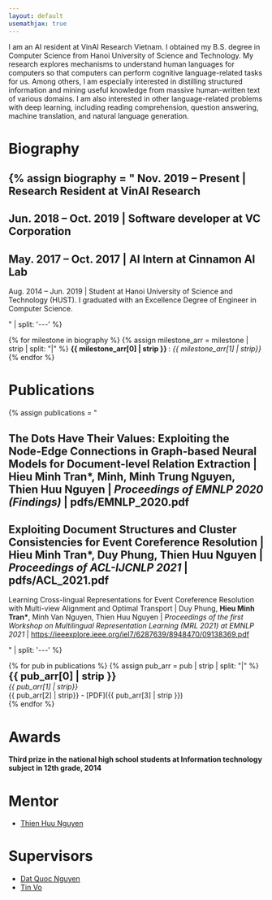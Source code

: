 ```yaml
---
layout: default
usemathjax: true
---
```


I am an AI resident at VinAI Research Vietnam. 
I obtained my B.S. degree in Computer Science from Hanoi University of Science and Technology. 
My research explores mechanisms to understand human languages for computers so that computers can perform cognitive language-related tasks for us. Among others, I am especially interested in distilling structured information and mining useful knowledge from massive human-written text of various domains. I am also interested in other language-related problems with deep learning, including reading comprehension, question answering, machine translation, and natural language generation.
# Biography

{% 
assign biography = "
Nov. 2019 – Present | Research Resident at VinAI Research
---
Jun. 2018 – Oct. 2019 | Software developer at VC Corporation
---
May. 2017 – Oct. 2017 | AI Intern at Cinnamon AI Lab
---
Aug. 2014 – Jun. 2019 | Student at Hanoi University of Science and Technology (HUST). I graduated with an Excellence Degree of Engineer in Computer Science.

" | split: '---' 
%}

{% for milestone in biography %}
{% assign milestone_arr = milestone | strip | split: "|" %}
__<span> {{ milestone_arr[0] | strip }} </span>__ : *{{ milestone_arr[1] | strip}}*
{% endfor %}

# Publications

{% 
assign publications = "

The Dots Have Their Values: Exploiting the Node-Edge Connections in Graph-based Neural Models for Document-level Relation Extraction |
__Hieu Minh Tran*__, Minh, Minh Trung Nguyen, Thien Huu Nguyen |
*Proceedings of EMNLP 2020 (Findings)* |
pdfs/EMNLP_2020.pdf
---
Exploiting Document Structures and Cluster Consistencies for Event Coreference Resolution |
__Hieu Minh Tran*__, Duy Phung, Thien Huu Nguyen |
*Proceedings of ACL-IJCNLP 2021* |
pdfs/ACL_2021.pdf
---
Learning Cross-lingual Representations for Event Coreference Resolution
with Multi-view Alignment and Optimal Transport |
Duy Phung, __Hieu Minh Tran*__, Minh Van Nguyen, Thien Huu Nguyen |
*Proceedings of the first Workshop on Multilingual Representation Learning (MRL 2021) at
EMNLP 2021* |
https://ieeexplore.ieee.org/iel7/6287639/8948470/09138369.pdf

" | split: '---' 
%}


{% for pub in publications %}
{% assign pub_arr = pub | strip | split: "|" %}
__<span style='font-size: 20px'> {{ pub_arr[0] | strip }} </span>__ <br> *{{ pub_arr[1] | strip}}* <br> {{ pub_arr[2] | strip}} - [PDF]({{ pub_arr[3] | strip }})<br>
{% endfor %}



# Awards

__Third prize in the national high school students at Information technology subject in 12th grade, 2014__ <br>

# Mentor
- [Thien Huu Nguyen](http://ix.cs.uoregon.edu/~thien)

# Supervisors
- [Dat Quoc Nguyen](https://datquocnguyen.github.io)
- [Tin Vo](https://duytinvo.github.io)
